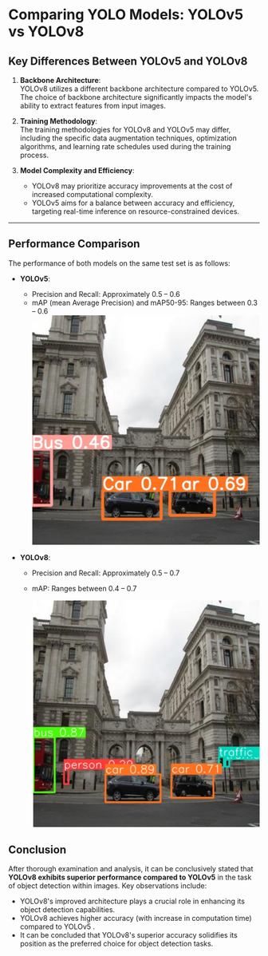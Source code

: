 # Comparing YOLO Models: YOLOv5 vs YOLOv8

## Key Differences Between YOLOv5 and YOLOv8

1. **Backbone Architecture**:  
   YOLOv8 utilizes a different backbone architecture compared to YOLOv5. The choice of backbone architecture significantly impacts the model's ability to extract features from input images.

2. **Training Methodology**:  
   The training methodologies for YOLOv8 and YOLOv5 may differ, including the specific data augmentation techniques, optimization algorithms, and learning rate schedules used during the training process.

3. **Model Complexity and Efficiency**:  
   - YOLOv8 may prioritize accuracy improvements at the cost of increased computational complexity.  
   - YOLOv5 aims for a balance between accuracy and efficiency, targeting real-time inference on resource-constrained devices.

---

## Performance Comparison

The performance of both models on the same test set is as follows:

- **YOLOv5**:
  - Precision and Recall: Approximately 0.5 – 0.6  
  - mAP (mean Average Precision) and mAP50-95: Ranges between 0.3 – 0.6
    ![YOLOv5 Model](yolo_v5.png "YOLOv5 Model performance")

- **YOLOv8**:
  - Precision and Recall: Approximately 0.5 – 0.7  
  - mAP: Ranges between 0.4 – 0.7
    
    ![YOLOv8 Model](yolo_v8.png "YOLOv8 Model performance")


## Conclusion

After thorough examination and analysis, it can be conclusively stated that **YOLOv8 exhibits superior performance compared to YOLOv5** in the task of object detection within images. Key observations include:

- YOLOv8's improved architecture plays a crucial role in enhancing its object detection capabilities.
- YOLOv8 achieves higher accuracy (with increase in computation time) compared to YOLOv5 .
- It can be concluded that YOLOv8's superior accuracy solidifies its position as the preferred choice for object detection tasks.
